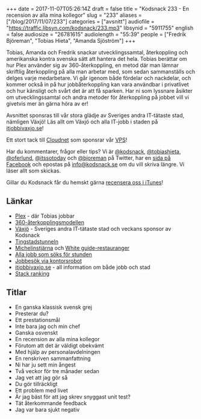 +++
date = 2017-11-07T05:26:14Z
draft = false
title = "Kodsnack 233 - En recension av alla mina kollegor"
slug = "233"
aliases = ["/blog/2017/11/07/233"]
categories = ["avsnitt"]
audiofile = "https://traffic.libsyn.com/kodsnack/233.mp3"
libsynid = "5911755"
english = false
audiosize = "26781615"
audiolength = "55:39"
people = ["Fredrik Björeman", "Tobias Hieta", "Amanda Sjöström"]
+++

Tobias, Amanda och Fredrik snackar utvecklingssamtal, återkoppling och amerikanska kontra svenska sätt att hantera det hela. Tobias berättar om hur Plex använder sig av 360-återkoppling, en metod där man lämnar skriftlig återkoppling på alla man arbetar med, som sedan sammanställs och delges varje medarbetare. Vi går igenom både fördelar och nackdelar, och kommer också in på hur jobbåterkoppling kan vara användbar i privatlivet och hur känsligt och svårt det är att få sparken. Har ni som lyssnare åsikter om utvecklingssamtal och andra metoder för återkoppling på jobbet vill vi givetvis mer än gärna höra av er!

Avsnittet sponsras till vår stora glädje av Sveriges andra IT-tätaste stad, nämligen Växjö! Läs allt om Växjö och alla IT-jobb i staden på [itjobbivaxjo.se](http://www.itjobbivaxjo.se/)!

Ett stort tack till [Cloudnet](http://www.cloudnet.se) som sponsrar vår [VPS](http://en.wikipedia.org/wiki/Virtual_private_server)!

Har du kommentarer, frågor eller tips? Vi är [@kodsnack](https://www.twitter.com/kodsnack), [@tobiashieta](https://www.twitter.com/tobiashieta), [@oferlund](https://www.twitter.com/oferlund), [@itssotoday](https://twitter.com/itssotoday) och [@bjoreman](https://www.twitter.com/bjoreman) på Twitter, har en [sida på Facebook](https://www.facebook.com/kodsnack) och epostas på [info@kodsnack.se](mailto:info@kodsnack.se) om du vill skriva längre. Vi läser allt som skickas.

Gillar du Kodsnack får du hemskt gärna [recensera oss i iTunes](http://itunes.apple.com/se/podcast/kodsnack/id561631498?l=en)!

## Länkar ##
* [Plex](https://en.wikipedia.org/wiki/Plex_%28software%29) - där Tobias jobbar
* [360-återkopplingsmodellen](https://en.wikipedia.org/wiki/360-degree_feedback)
* [Växjö](http://www.itjobbivaxjo.se/) - Sveriges andra IT-tätaste stad och veckans sponsor av Kodsnack
* [Tingstadstunneln](https://sv.wikipedia.org/wiki/Tingstadstunneln)
* [Michelinstjärna](http://www.pmrestauranger.se/sv/restaurant/utmarkelser/) och [White guide-restauranger](https://vaxjoco.se/blog/aktuellt/white-guide-2017/)
* [Alla jobb som söks för stunden](http://www.itjobbivaxjo.se/jobb/)
* [Jobbesök via kontorsrobot](http://www.itjobbivaxjo.se/styr-var-robot/)
* [itjobbivaxjo.se](http://www.itjobbivaxjo.se/) - all information om både jobb och stad
* [Stack ranking](https://en.wikipedia.org/wiki/Vitality_curve)

## Titlar ##
* En ganska klassisk svensk grej
* Presterar du?
* Ett prestationsmål
* Inte bara jag och min chef
* Ganska osvenskt
* En recension av alla mina kollegor
* Förutom att det är väldigt obekvämt
* Med hjälp av personalavdelningen
* En renskriven sammanfattning
* Ni har ju sett min ångest
* Två veckor för tre månader sedan
* Jag vet att jag gör så
* Du gör tillräckligt
* Ett problem med livet
* Är jag bäst för att jag skrev snyggast unit test?
* Tät återkommande feedback
* Jag var bara sjukt negativ